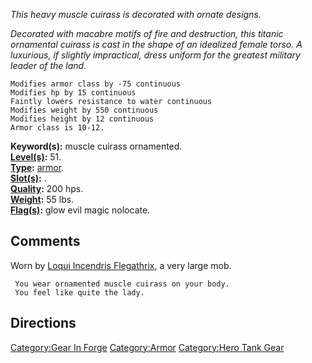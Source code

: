 *This heavy muscle cuirass is decorated with ornate designs.*

*Decorated with macabre motifs of fire and destruction, this titanic
ornamental cuirass is cast in the shape of an idealized female torso. A
luxurious, if slightly impractical, dress uniform for the greatest
military leader of the land.*

`Modifies armor class by -75 continuous`  
`Modifies hp by 15 continuous`  
`Faintly lowers resistance to water continuous`  
`Modifies weight by 550 continuous`  
`Modifies height by 12 continuous`  
`Armor class is 10-12.`

**Keyword(s):** muscle cuirass ornamented.  
**[Level(s)](Object_Level "wikilink"):** 51.  
**[Type](:Category:_Object_Types "wikilink"):**
[armor](:Category:_Armor "wikilink").  
**[Slot(s)](Object_Slots "wikilink"):** <worn on body>.  
**[Quality](Object_Quality "wikilink"):** 200 hps.  
**[Weight](Object_Weight "wikilink"):** 55 lbs.  
**[Flag(s)](:Category:_Object_Flags "wikilink"):** glow evil magic
nolocate.  

## Comments

Worn by [Loqui Incendris
Flegathrix](Loqui_Incendris_Flegathrix "wikilink"), a very large mob.

` You wear ornamented muscle cuirass on your body.`  
` You feel like quite the lady.`

## Directions

[Category:Gear In Forge](Category:Gear_In_Forge "wikilink")
[Category:Armor](Category:Armor "wikilink") [Category:Hero Tank
Gear](Category:Hero_Tank_Gear "wikilink")
